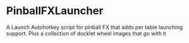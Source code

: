 # PinballFXLauncher
A Launch Autohotkey script for pinball FX that adds per table launching support. Plus a collection of docklet wheel images that go with it
